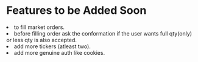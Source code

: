 # <div>Features to be Added Soon<div>
<li> to fill market orders. </li>
<li> before filling  order ask the conformation if the user wants full qty(only) or less qty is also accepted. </li>
<li> add more tickers (atleast two). </li>
<li> add more genuine auth like cookies.</li>